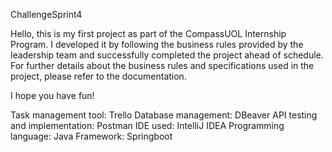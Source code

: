 ChallengeSprint4

Hello, this is my first project as part of the CompassUOL Internship Program.
I developed it by following the business rules provided by the leadership team and successfully completed the project ahead of schedule.
For further details about the business rules and specifications used in the project, please refer to the documentation.

I hope you have fun!

Task management tool: Trello
Database management: DBeaver
API testing and implementation: Postman
IDE used: IntelliJ IDEA
Programming language: Java
Framework: Springboot
